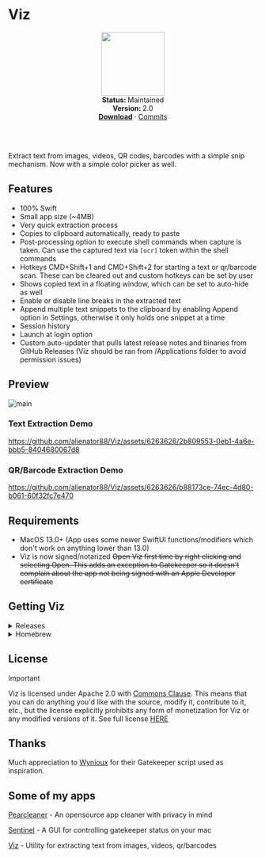 # Viz
<p align="center">
  <img src="https://github.com/alienator88/Viz/assets/6263626/46db3bc2-e5ac-48e6-af45-4affe6aeb55c" width="128" height="128" />
   <br />
   <strong>Status: </strong>Maintained 
   <br />
   <strong>Version: </strong>2.0
   <br />
   <a href="https://github.com/alienator88/Viz/releases"><strong>Download</strong></a>
    · 
   <a href="https://github.com/alienator88/Viz/commits">Commits</a>
   <br />
   <br />
</p>
</br>

Extract text from images, videos, QR codes, barcodes with a simple snip mechanism.
Now with a simple color picker as well.


## Features
- 100% Swift
- Small app size (~4MB)
- Very quick extraction process
- Copies to clipboard automatically, ready to paste
- Post-processing option to execute shell commands when capture is taken. Can use the captured text via `[ocr]` token within the shell commands
- Hotkeys CMD+Shift+1 and CMD+Shift+2 for starting a text or qr/barcode scan. These can be cleared out and custom hotkeys can be set by user
- Shows copied text in a floating window, which can be set to auto-hide as well
- Enable or disable line breaks in the extracted text
- Append multiple text snippets to the clipboard by enabling Append option in Settings, otherwise it only holds one snippet at a time
- Session history
- Launch at login option
- Custom auto-updater that pulls latest release notes and binaries from GitHub Releases (Viz should be ran from /Applications folder to avoid permission issues)



## Preview
![main](https://github.com/alienator88/Viz/assets/6263626/663bf280-cc72-4856-b4f7-600fad3b5ff7)


### Text Extraction Demo
https://github.com/alienator88/Viz/assets/6263626/2b809553-0eb1-4a6e-bbb5-8404680067d8


### QR/Barcode Extraction Demo
https://github.com/alienator88/Viz/assets/6263626/b88173ce-74ec-4d80-b061-60f32fc7e470




## Requirements
- MacOS 13.0+ (App uses some newer SwiftUI functions/modifiers which don't work on anything lower than 13.0)
- Viz is now signed/notarized ~~Open Viz first time by right clicking and selecting Open. This adds an exception to Gatekeeper so it doesn't complain about the app not being signed with an Apple Developer certificate~~


## Getting Viz

<details>
  <summary>Releases</summary>

Pre-compiled, always up-to-date versions are available from my [releases](https://github.com/alienator88/Viz/releases) page.
</details>

<details>
  <summary>Homebrew</summary>

You can add the app via Homebrew:
```
brew install viz
```
</details>



## License
> [!IMPORTANT]
> Viz is licensed under Apache 2.0 with [Commons Clause](https://commonsclause.com/). This means that you can do anything you'd like with the source, modify it, contribute to it, etc., but the license explicitly prohibits any form of monetization for Viz or any modified versions of it. See full license [HERE](https://github.com/alienator88/Sentinel/blob/main/LICENSE.md)



## Thanks

Much appreciation to [Wynioux]([https://freemacsoft.net/appcleaner/](https://github.com/wynioux/macOS-GateKeeper-Helper)) for their Gatekeeper script used as inspiration.

## Some of my apps

[Pearcleaner](https://github.com/alienator88/Pearcleaner) - An opensource app cleaner with privacy in mind

[Sentinel](https://github.com/alienator88/Sentinel) - A GUI for controlling gatekeeper status on your mac

[Viz](https://github.com/alienator88/Viz) - Utility for extracting text from images, videos, qr/barcodes
